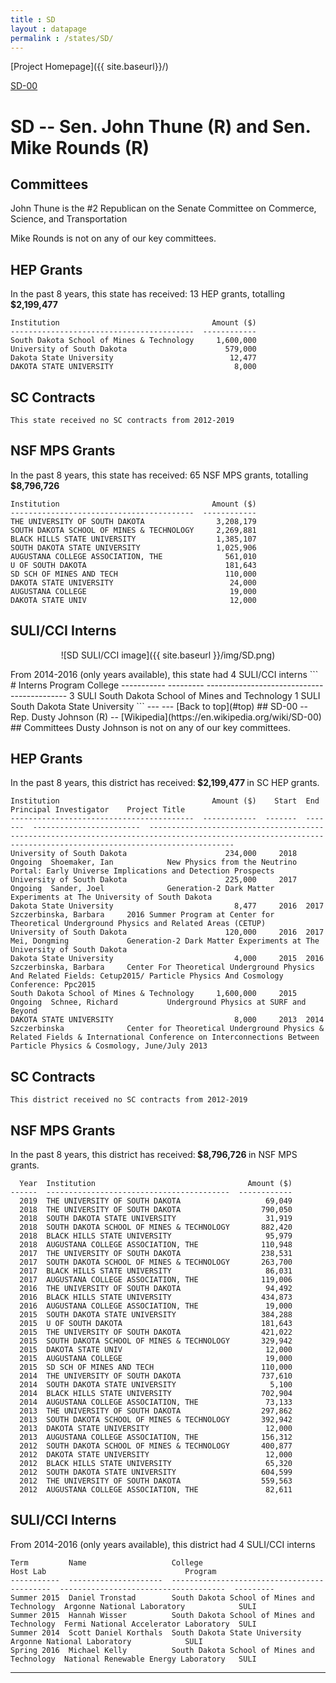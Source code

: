 ```yaml
---
title : SD
layout : datapage
permalink : /states/SD/
---
```

<a name="top"></a>
[Project Homepage]({{ site.baseurl}}/)


[SD-00](#SD-00)  

# SD -- Sen. John Thune (R) and  Sen. Mike Rounds (R)
## Committees
John Thune is the #2 Republican on the Senate Committee on Commerce, Science, and Transportation 

Mike Rounds is not on any of our key committees. 

## HEP Grants
In the past 8 years, this state has received:
13 HEP grants, totalling <b> $2,199,477</b>
```
Institution                                  Amount ($)
-----------------------------------------  ------------
South Dakota School of Mines & Technology     1,600,000
University of South Dakota                      579,000
Dakota State University                          12,477
DAKOTA STATE UNIVERSITY                           8,000
```
## SC Contracts
```
This state received no SC contracts from 2012-2019
```
## NSF MPS Grants
In the past 8 years, this state has received:
65 NSF MPS grants, totalling <b> $8,796,726</b>
```
Institution                                  Amount ($)
-----------------------------------------  ------------
THE UNIVERSITY OF SOUTH DAKOTA                3,208,179
SOUTH DAKOTA SCHOOL OF MINES & TECHNOLOGY     2,269,881
BLACK HILLS STATE UNIVERSITY                  1,385,107
SOUTH DAKOTA STATE UNIVERSITY                 1,025,906
AUGUSTANA COLLEGE ASSOCIATION, THE              561,010
U OF SOUTH DAKOTA                               181,643
SD SCH OF MINES AND TECH                        110,000
DAKOTA STATE UNIVERSITY                          24,000
AUGUSTANA COLLEGE                                19,000
DAKOTA STATE UNIV                                12,000
```
## SULI/CCI Interns
<p align="center">
![SD SULI/CCI image]({{ site.baseurl }}/img/SD.png)
</p>
From 2014-2016 (only years available), this state had 4 SULI/CCI interns
```
  # Interns  Program    College
-----------  ---------  -------------------------------------------
          3  SULI       South Dakota School of Mines and Technology
          1  SULI       South Dakota State University
```
---
---
<a name="SD-00"></a>
[Back to top](#top)
## SD-00 -- Rep. Dusty Johnson (R) -- [Wikipedia](https://en.wikipedia.org/wiki/SD-00)
## Committees
Dusty Johnson is not on any of our key committees. 

## HEP Grants
In the past 8 years, this district has received:<b> $2,199,477 </b>in SC HEP grants.
```
Institution                                  Amount ($)    Start  End      Principal Investigator    Project Title
-----------------------------------------  ------------  -------  -------  ------------------------  ---------------------------------------------------------------------------------------------------------------------------------------------------------------
University of South Dakota                      234,000     2018  Ongoing  Shoemaker, Ian            New Physics from the Neutrino Portal: Early Universe Implications and Detection Prospects
University of South Dakota                      225,000     2017  Ongoing  Sander, Joel              Generation-2 Dark Matter Experiments at The University of South Dakota
Dakota State University                           8,477     2016  2017     Szczerbinska, Barbara     2016 Summer Program at Center for Theoretical Underground Physics and Related Areas (CETUP)
University of South Dakota                      120,000     2016  2017     Mei, Dongming             Generation-2 Dark Matter Experiments at The University of South Dakota
Dakota State University                           4,000     2015  2016     Szczerbinska, Barbara     Center For Theoretical Underground Physics And Related Fields: Cetup2015/ Particle Physics And Cosmology Conference: Ppc2015
South Dakota School of Mines & Technology     1,600,000     2015  Ongoing  Schnee, Richard           Underground Physics at SURF and Beyond
DAKOTA STATE UNIVERSITY                           8,000     2013  2014     Szczerbinska              Center for Theoretical Underground Physics & Related Fields & International Conference on Interconnections Between Particle Physics & Cosmology, June/July 2013
```
## SC Contracts
```
This district received no SC contracts from 2012-2019
```
## NSF MPS Grants
In the past 8 years, this district has received:<b> $8,796,726 </b>in NSF MPS grants.
```
  Year  Institution                                  Amount ($)
------  -----------------------------------------  ------------
  2019  THE UNIVERSITY OF SOUTH DAKOTA                   69,049
  2018  THE UNIVERSITY OF SOUTH DAKOTA                  790,050
  2018  SOUTH DAKOTA STATE UNIVERSITY                    31,919
  2018  SOUTH DAKOTA SCHOOL OF MINES & TECHNOLOGY       882,420
  2018  BLACK HILLS STATE UNIVERSITY                     95,979
  2018  AUGUSTANA COLLEGE ASSOCIATION, THE              110,948
  2017  THE UNIVERSITY OF SOUTH DAKOTA                  238,531
  2017  SOUTH DAKOTA SCHOOL OF MINES & TECHNOLOGY       263,700
  2017  BLACK HILLS STATE UNIVERSITY                     86,031
  2017  AUGUSTANA COLLEGE ASSOCIATION, THE              119,006
  2016  THE UNIVERSITY OF SOUTH DAKOTA                   94,492
  2016  BLACK HILLS STATE UNIVERSITY                    434,873
  2016  AUGUSTANA COLLEGE ASSOCIATION, THE               19,000
  2015  SOUTH DAKOTA STATE UNIVERSITY                   384,288
  2015  U OF SOUTH DAKOTA                               181,643
  2015  THE UNIVERSITY OF SOUTH DAKOTA                  421,022
  2015  SOUTH DAKOTA SCHOOL OF MINES & TECHNOLOGY       329,942
  2015  DAKOTA STATE UNIV                                12,000
  2015  AUGUSTANA COLLEGE                                19,000
  2015  SD SCH OF MINES AND TECH                        110,000
  2014  THE UNIVERSITY OF SOUTH DAKOTA                  737,610
  2014  SOUTH DAKOTA STATE UNIVERSITY                     5,100
  2014  BLACK HILLS STATE UNIVERSITY                    702,904
  2014  AUGUSTANA COLLEGE ASSOCIATION, THE               73,133
  2013  THE UNIVERSITY OF SOUTH DAKOTA                  297,862
  2013  SOUTH DAKOTA SCHOOL OF MINES & TECHNOLOGY       392,942
  2013  DAKOTA STATE UNIVERSITY                          12,000
  2013  AUGUSTANA COLLEGE ASSOCIATION, THE              156,312
  2012  SOUTH DAKOTA SCHOOL OF MINES & TECHNOLOGY       400,877
  2012  DAKOTA STATE UNIVERSITY                          12,000
  2012  BLACK HILLS STATE UNIVERSITY                     65,320
  2012  SOUTH DAKOTA STATE UNIVERSITY                   604,599
  2012  THE UNIVERSITY OF SOUTH DAKOTA                  559,563
  2012  AUGUSTANA COLLEGE ASSOCIATION, THE               82,611
```
## SULI/CCI Interns
From 2014-2016 (only years available), this district had 4 SULI/CCI interns
```
Term         Name                   College                                      Host Lab                               Program
-----------  ---------------------  -------------------------------------------  -------------------------------------  ---------
Summer 2015  Daniel Tronstad        South Dakota School of Mines and Technology  Argonne National Laboratory            SULI
Summer 2015  Hannah Wisser          South Dakota School of Mines and Technology  Fermi National Accelerator Laboratory  SULI
Summer 2014  Scott Daniel Korthals  South Dakota State University                Argonne National Laboratory            SULI
Spring 2016  Michael Kelly          South Dakota School of Mines and Technology  National Renewable Energy Laboratory   SULI
```
---
